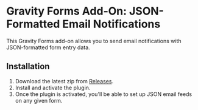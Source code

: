 # Gravity Forms Add-On: JSON-Formatted Email Notifications

This Gravity Forms add-on allows you to send email notifications with JSON-formatted form entry data.

## Installation

1. Download the latest zip from [Releases](https://github.com/joshuafredrickson/gravityforms-addon-json-emails/releases).
1. Install and activate the plugin.
1. Once the plugin is activated, you'll be able to set up JSON email feeds on any given form.
